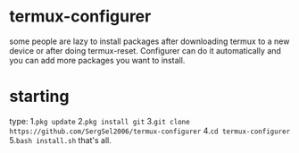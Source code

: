 # termux-configurer
some people are lazy to install packages after downloading termux to a new device or after doing termux-reset. Configurer can do it automatically and you can add more packages you want to install.
# starting
type:
1.`pkg update`
2.`pkg install git`
3.`git clone https://github.com/SergSel2006/termux-configurer`
4.`cd termux-configurer`
5.`bash install.sh`
that's all.
